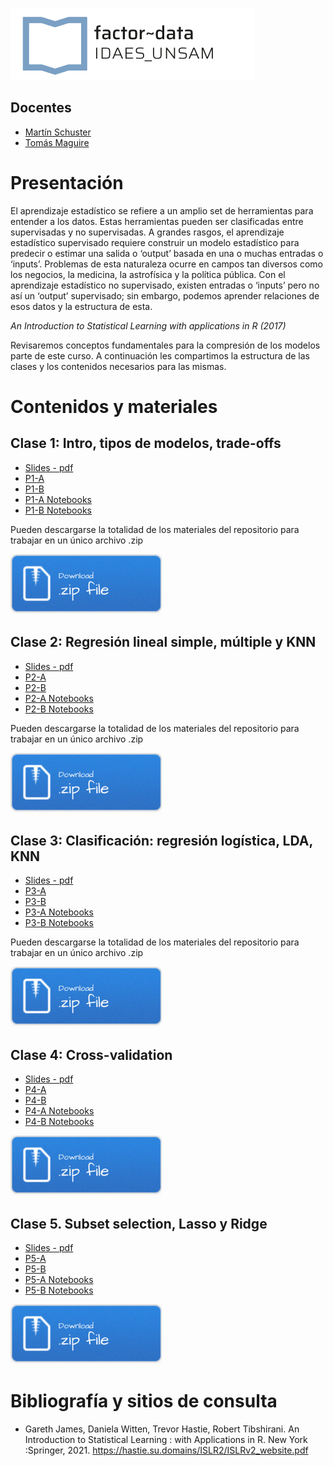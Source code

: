 ![](/imgs/logo-factor-data-solo.jpg)

## Docentes

- [Martín Schuster]()
- [Tomás Maguire]()

# Presentación
El aprendizaje estadístico se refiere a un amplio set de herramientas para entender a los datos. Estas herramientas pueden ser clasificadas entre supervisadas y no supervisadas. A grandes rasgos, el aprendizaje estadístico supervisado requiere construir un modelo estadístico para predecir o estimar una salida o ‘output’ basada en una o muchas entradas o ‘inputs’. Problemas de esta naturaleza ocurre en campos tan diversos como los negocios, la medicina, la astrofísica y la política pública. Con el aprendizaje estadístico no supervisado, existen entradas o ‘inputs’ pero no así un ‘output’ supervisado; sin embargo, podemos aprender relaciones de esos datos y la estructura de esta. 

<em>An Introduction to Statistical Learning with applications in R (2017)</em>

Revisaremos conceptos fundamentales para la compresión de los modelos parte de este curso. A continuación les compartimos la estructura de las clases y los contenidos necesarios para las mismas.



# Contenidos y materiales
## Clase 1: Intro, tipos de modelos, trade-offs

- [Slides - pdf](/clase1/teorico1.pdf)
- [P1-A](/clase1/notebooks/P1a.nb.html)
- [P1-B](/clase1/notebooks/P1b.nb.html)
- [P1-A Notebooks](/clase1/notebooks/P1a.Rmd)
- [P1-B Notebooks](/clase1/notebooks/P1b.Rmd)

Pueden descargarse la totalidad de los materiales del repositorio para trabajar en un único archivo .zip

[![](imgs/Download.png)](clase1.zip)


## Clase 2: Regresión lineal simple, múltiple y KNN

- [Slides - pdf](/clase2/teorico2.pdf)
- [P2-A](/clase2/notebooks/P2a.nb.html)
- [P2-B](/clase2/notebooks/P2b.nb.html)
- [P2-A Notebooks](/clase2/notebooks/P2a.Rmd)
- [P2-B Notebooks](/clase2/notebooks/P2b.Rmd)

Pueden descargarse la totalidad de los materiales del repositorio para trabajar en un único archivo .zip

[![](imgs/Download.png)](clase2.zip)


## Clase 3: Clasificación: regresión logística, LDA, KNN

- [Slides - pdf](/clase3/teorico3.pdf)
- [P3-A](/clase3/notebooks/P3a.nb.html)
- [P3-B](/clase3/notebooks/P3b.nb.html)
- [P3-A Notebooks](/clase3/notebooks/P3a.Rmd)
- [P3-B Notebooks](/clase3/notebooks/P3b.Rmd)

Pueden descargarse la totalidad de los materiales del repositorio para trabajar en un único archivo .zip

[![](imgs/Download.png)](clase3.zip)

## Clase 4: Cross-validation

- [Slides - pdf](/clase4/teorico4.pdf)
- [P4-A](/clase4/notebooks/P4a.nb.html)
- [P4-B](/clase4/notebooks/P4b.nb.html)
- [P4-A Notebooks](/clase4/notebooks/P4a.Rmd)
- [P4-B Notebooks](/clase4/notebooks/P4b.Rmd)

[![](imgs/Download.png)](clase4.zip)


## Clase 5. Subset selection, Lasso y Ridge

- [Slides - pdf](/clase5/teorico5.pdf)
- [P5-A](/clase5/notebooks/P5a.nb.html)
- [P5-B](/clase5/notebooks/P5b.nb.html)
- [P5-A Notebooks](/clase5/notebooks/P5a.Rmd)
- [P5-B Notebooks](/clase5/notebooks/P5b.Rmd)

[![](imgs/Download.png)](clase5.zip)




# Bibliografía y sitios de consulta

- Gareth James, Daniela Witten, Trevor Hastie, Robert Tibshirani. An Introduction to Statistical Learning : with Applications in R. New York :Springer, 2021. https://hastie.su.domains/ISLR2/ISLRv2_website.pdf

